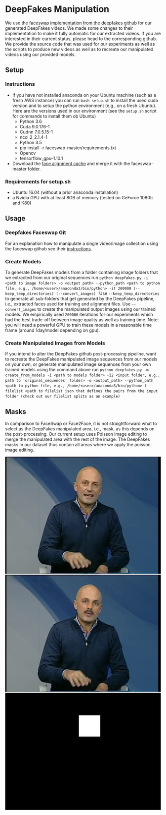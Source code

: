 # DeepFakes Manipulation

We use the [faceswap implementation from the deepfakes github](https://github.com/deepfakes/faceswap) for our generated DeepFakes videos. We made some changes to their implementation to make it fully automatic for our extracted videos. If you are interested in their current status, please head to the corresponding github.
We provide the source code that was used for our experiments as well as the scripts to produce new videos as well as to recreate our manipulated videos using our provided models.


## Setup

### Instructions

- If you have not installed anaconda on your Ubuntu machine (such as a fresh AWS instance) you can run `bash setup.sh` to install the used cuda version and to setup the python environment (e.g., on a fresh Ubuntu). Here are the versions used in our environment (see the `setup.sh` script for commands to install them ob Ubuntu)
    - Python 3.6
    - Cuda 9.0.176-1
    - Cudnn 7.0.5.15-1
    - nccl 2_2.1.4-1
    - Python 3.5
    - pip install -r faceswap-master/requirements.txt
    - Opencv
    - tensorflow_gpu-1.10.1 
- Download the [face alignment cache](http://kaldir.vc.in.tum.de/faceforensics/models/DeepFakes_face_alignment_cache.zip) and merge it with the faceswap-master folder.

### Requirements for setup.sh

- Ubuntu 16.04 (without a prior anaconda installation)
- a Nvidia GPU with at least 8GB of memory (tested on GeForce 1080ti and K80)

## Usage

### Deepfakes Faceswap Git
For an explanation how to manipulate a single video/image collection using the faceswap github see their [instructions](faceswap-master/USAGE.md).

### Create Models
To generate DeepFakes models from a folder containing image folders that we extracted from our original sequences run
`python deepfakes.py
    -i <path to image folders>
    -o <output path>
    --python_path <path to python file, e.g., /home/<user>/anaconda3/bin/python>
    -it 200000
    (--keep_temp_directories)
    (--convert_images)
    `
Use `--keep_temp_directories` to generate all sub-folders that get generated by the DeepFakes pipeline, i.e., extracted faces used for training and alignment files. Use `--convert_images` to create the manipulated output images using our trained models.
We empirically used `200000` iterations for our experiments which had the best trade-off between image quality as well as training time. Note: you will need a powerful GPU to train these models in a reasonable time frame (around 1day/model depending on gpu).    

### Create Manipulated Images from Models
If you intend to alter the DeepFakes github post-processing pipeline, want to recreate the DeepFakes manipulated image sequences from our models on your own, or generate manipulated image sequences from your own trained models using the command above run
`python deepfakes.py
    -m create_from_models
    -i <path to models folder>
    -i2 <input folder, e.g., path to 'original_sequences' folder>
    -o <output_path>
    --python_path <path to python file, e.g., /home/<user>/anaconda3/bin/python>
    (--filelist <path to filelist json that defines the pairs from the input folder (check out our filelist splits as an example)
    `
   
 ## Masks
 In comparison to FaceSwap or Face2Face, it is not straightforward what to select as the DeepFakes manipulated area, i.e., mask, as this depends on the post-processing. Our current setup uses Poisson image editing to merge the manipulated area with the rest of the image. The DeepFakes masks in our dataset thus contain all areas where we apply the poisson image editing.
 
 ![original image](../../images/ex_original.png) ![deepfakes](../../images/ex_deepfakes.png) ![deepfakes](../../images/ex_deepfakes_mask.png)